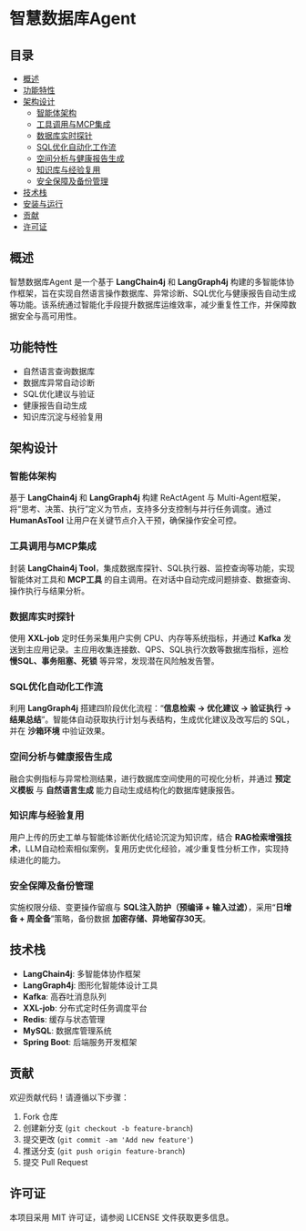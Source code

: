 # 智慧数据库Agent

## 目录

- [概述](#概述)
- [功能特性](#功能特性)
- [架构设计](#架构设计)
  - [智能体架构](#智能体架构)
  - [工具调用与MCP集成](#工具调用与mcp集成)
  - [数据库实时探针](#数据库实时探针)
  - [SQL优化自动化工作流](#sql优化自动化工作流)
  - [空间分析与健康报告生成](#空间分析与健康报告生成)
  - [知识库与经验复用](#知识库与经验复用)
  - [安全保障及备份管理](#安全保障及备份管理)
- [技术栈](#技术栈)
- [安装与运行](#安装与运行)
- [贡献](#贡献)
- [许可证](#许可证)

## 概述

智慧数据库Agent 是一个基于 **LangChain4j** 和 **LangGraph4j** 构建的多智能体协作框架，旨在实现自然语言操作数据库、异常诊断、SQL优化与健康报告自动生成等功能。该系统通过智能化手段提升数据库运维效率，减少重复性工作，并保障数据安全与高可用性。

## 功能特性

- 自然语言查询数据库
- 数据库异常自动诊断
- SQL优化建议与验证
- 健康报告自动生成
- 知识库沉淀与经验复用

## 架构设计

### 智能体架构

基于 **LangChain4j** 和 **LangGraph4j** 构建 ReActAgent 与 Multi-Agent框架，将“思考、决策、执行”定义为节点，支持多分支控制与并行任务调度。通过 **HumanAsTool** 让用户在关键节点介入干预，确保操作安全可控。

### 工具调用与MCP集成

封装 **LangChain4j Tool**，集成数据库探针、SQL执行器、监控查询等功能，实现智能体对工具和 **MCP工具** 的自主调用。在对话中自动完成问题排查、数据查询、操作执行与结果分析。

### 数据库实时探针

使用 **XXL-job** 定时任务采集用户实例 CPU、内存等系统指标，并通过 **Kafka** 发送到主应用记录。主应用收集连接数、QPS、SQL执行次数等数据库指标，巡检 **慢SQL、事务阻塞、死锁** 等异常，发现潜在风险触发告警。

### SQL优化自动化工作流

利用 **LangGraph4j** 搭建四阶段优化流程：“**信息检索 → 优化建议 → 验证执行 → 结果总结**”。智能体自动获取执行计划与表结构，生成优化建议及改写后的 SQL，并在 **沙箱环境** 中验证效果。

### 空间分析与健康报告生成

融合实例指标与异常检测结果，进行数据库空间使用的可视化分析，并通过 **预定义模板** 与 **自然语言生成** 能力自动生成结构化的数据库健康报告。

### 知识库与经验复用

用户上传的历史工单与智能体诊断优化结论沉淀为知识库，结合 **RAG检索增强技术**，LLM自动检索相似案例，复用历史优化经验，减少重复性分析工作，实现持续进化的能力。

### 安全保障及备份管理

实施权限分级、变更操作留痕与 **SQL注入防护（预编译 + 输入过滤）**，采用“**日增备 + 周全备**”策略，备份数据 **加密存储、异地留存30天**。
## 技术栈

- **LangChain4j**: 多智能体协作框架
- **LangGraph4j**: 图形化智能体设计工具
- **Kafka**: 高吞吐消息队列
- **XXL-job**: 分布式定时任务调度平台
- **Redis**: 缓存与状态管理
- **MySQL**: 数据库管理系统
- **Spring Boot**: 后端服务开发框架
## 贡献

欢迎贡献代码！请遵循以下步骤：

1. Fork 仓库
2. 创建新分支 (`git checkout -b feature-branch`)
3. 提交更改 (`git commit -am 'Add new feature'`)
4. 推送分支 (`git push origin feature-branch`)
5. 提交 Pull Request

## 许可证

本项目采用 MIT 许可证，请参阅 LICENSE 文件获取更多信息。


